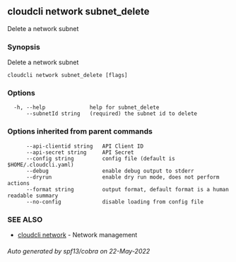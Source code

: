 ## cloudcli network subnet_delete

Delete a network subnet

### Synopsis

Delete a network subnet

```
cloudcli network subnet_delete [flags]
```

### Options

```
  -h, --help              help for subnet_delete
      --subnetId string   (required) the subnet id to delete
```

### Options inherited from parent commands

```
      --api-clientid string   API Client ID
      --api-secret string     API Secret
      --config string         config file (default is $HOME/.cloudcli.yaml)
      --debug                 enable debug output to stderr
      --dryrun                enable dry run mode, does not perform actions
      --format string         output format, default format is a human readable summary
      --no-config             disable loading from config file
```

### SEE ALSO

* [cloudcli network](cloudcli_network.md)	 - Network management

###### Auto generated by spf13/cobra on 22-May-2022
